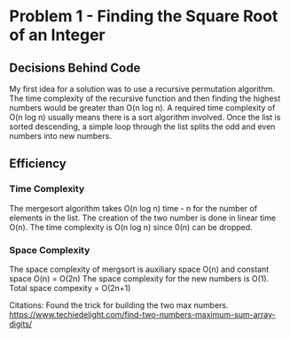 # Problem 1 - Finding the Square Root of an Integer

## Decisions Behind Code

My first idea for a solution was to use a recursive permutation algorithm. The time complexity of the recursive function and then finding the highest numbers would be greater than O(n log n). A required time complexity of O(n log n) usually means there is a sort algorithm involved. Once the list is sorted descending, a simple loop through the list splits the odd and even numbers into new numbers.

## Efficiency

### Time Complexity

The mergesort algorithm takes O(n log n) time - n for the number of elements in the list. The creation of the two number is done in linear time O(n). The time complexity is O(n log n) since 0(n) can be dropped.

### Space Complexity

The space complexity of mergsort is auxiliary space O(n) and constant space O(n) = O(2n)
The space complexity for the new numbers is O(1).
Total space compexity = O(2n+1)

Citations:
Found the trick for building the two max numbers. https://www.techiedelight.com/find-two-numbers-maximum-sum-array-digits/     